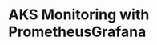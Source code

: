 # AKS Monitoring with PrometheusGrafana                                                                                                                                                                                                                                                                                                                                                                                                                                                                    
